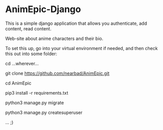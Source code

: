 # AnimEpic-Django
This is a simple django application that allows you authenticate, add content, read content.

Web-site about anime characters and their bio.

To set this up, go into your virtual environment if needed, and then check this out into some folder:

cd ...wherever...

git clone https://github.com/nearbad/AnimEpic.git

cd AnimEpic

pip3 install -r requirements.txt

python3 manage.py migrate

python3 manage.py createsuperuser

... ;)
